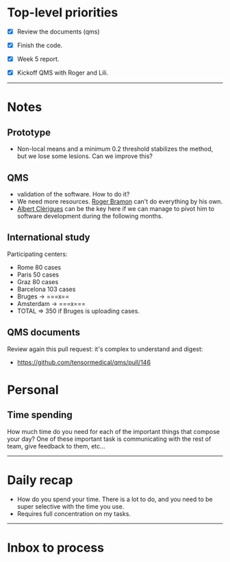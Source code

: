 # Top-level priorities
- [x] Review the documents (qms)
- [x] Finish the code. 
- [x] Week 5 report. 
- [x] Kickoff QMS with Roger and Lili. 


---
# Notes

## Prototype
- Non-local means and a minimum 0.2 threshold stabilizes the method, but we lose some lesions. Can we improve this? 

## QMS
- validation of the software. How to do it? 
- We need more resources. [Roger Bramon](../_people/Roger%20Bramon.md) can't do everything by his own. 
- [Albert Clèrigues](../_people/Albert%20Clèrigues.md) can be the key here if we can manage to pivot him to software development during the following months. 

## International study
Participating centers: 
- Rome 80 cases
- Paris  50 cases
- Graz 80 cases
- Barcelona 103 cases
- Bruges -> ===x== 
- Amsterdam ->  ===x=== 
- TOTAL => 350 if Bruges is uploading cases. 

## QMS documents
Review again this pull request: it's complex to understand and digest:
- https://github.com/tensormedical/qms/pull/146

# Personal 
## Time spending

How much time do you need for each of the important things that compose your day? One of these important task is communicating with the rest of team, give feedback to them, etc...


--- 
# Daily recap

- How do you spend your time. There is a lot to do, and you need to be super selective with the time you use. 
- Requires full concentration on my tasks. 





--- 
# Inbox to process


